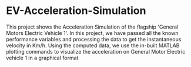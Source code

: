 # EV-Acceleration-Simulation
This project shows the Acceleration Simulation of the flagship 'General Motors Electric Vehicle 1'. In this project, we have passed all the known performance variables and processing the data to get the instantaneous velocity in Km/h. Using the computed data, we use the in-built MATLAB plotting commands to visualize the acceleration on General Motor Electric vehicle 1 in a graphical format
